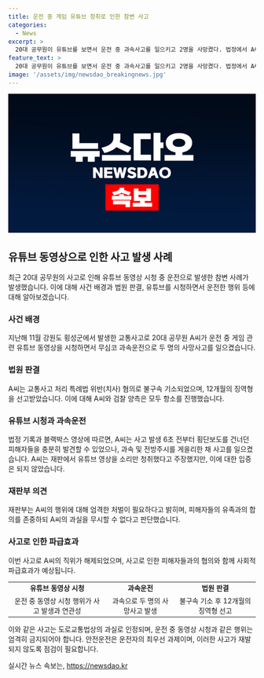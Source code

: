 ```yaml
---
title: 운전 중 게임 유튜브 청취로 인한 참변 사고
categories:
  - News
excerpt: >
  20대 공무원이 유튜브를 보면서 운전 중 과속사고를 일으키고 2명을 사망켰다. 법정에서 A씨에게 금고 10개월이 선고됐으며, 블랙박스 영상에는 사고 직전에도 피해자를 발견할 수 있었음이 확인됐다. A씨는 유튜브 영상을 소리만 들었을 뿐이라 주장했지만 재판부는 그 주장을 받아들이지 않았다. A씨는 사고로 인해 직위를 해제당했고, 1심 판결에 대해 A씨와 검찰이 항소했다. (총 단어 수: 101)
feature_text: >
  20대 공무원이 유튜브를 보면서 운전 중 과속사고를 일으키고 2명을 사망켰다. 법정에서 A씨에게 금고 10개월이 선고됐으며, 블랙박스 영상에는 사고 직전에도 피해자를 발견할 수 있었음이 확인됐다. A씨는 유튜브 영상을 소리만 들었을 뿐이라 주장했지만 재판부는 그 주장을 받아들이지 않았다. A씨는 사고로 인해 직위를 해제당했고, 1심 판결에 대해 A씨와 검찰이 항소했다. (총 단어 수: 101)
image: '/assets/img/newsdao_breakingnews.jpg'
---
```


<p><img src="/assets/img/newsdao_breakingnews.jpg" alt="ranknews 속보" /></p>

<h2 data-ke-size="size26">유튜브 동영상으로 인한 사고 발생 사례</h2>

<p data-ke-size="size16">최근 20대 공무원의 사고로 인해 유튜브 동영상 시청 중 운전으로 발생한 참변 사례가 발생했습니다. 이에 대해 사건 배경과 법원 판결, 유튜브를 시청하면서 운전한 행위 등에 대해 알아보겠습니다.</p>

<h3><b>사건 배경</b></h3>

<p data-ke-size="size16">지난해 11월 강원도 횡성군에서 발생한 교통사고로 20대 공무원 A씨가 운전 중 게임 관련 유튜브 동영상을 시청하면서 무심코 과속운전으로 두 명의 사망사고를 일으켰습니다.</p>

<h3><b>법원 판결</b></h3>

<p data-ke-size="size16">A씨는 교통사고 처리 특례법 위반(치사) 혐의로 불구속 기소되었으며, 12개월의 징역형을 선고받았습니다. 이에 대해 A씨와 검찰 양측은 모두 항소를 진행했습니다.</p>

<h3><b>유튜브 시청과 과속운전</b></h3>

<p data-ke-size="size16">법정 기록과 블랙박스 영상에 따르면, A씨는 사고 발생 6초 전부터 횡단보도를 건너던 피해자들을 충분히 발견할 수 있었으나, 과속 및 전방주시를 게을리한 채 사고를 일으켰습니다. A씨는 재판에서 유튜브 영상을 소리만 청취했다고 주장했지만, 이에 대한 입증은 되지 않았습니다.</p>

<h3><b>재판부 의견</b></h3>

<p data-ke-size="size16">재판부는 A씨의 행위에 대해 엄격한 처벌이 필요하다고 밝히며, 피해자들의 유족과의 합의를 존중하되 A씨의 과실을 무시할 수 없다고 판단했습니다.</p>

<h3><b>사고로 인한 파급효과</b></h3>

<p data-ke-size="size16">이번 사고로 A씨의 직위가 해제되었으며, 사고로 인한 피해자들과의 협의와 함께 사회적 파급효과가 예상됩니다.</p>

<table>
    <tr>
        <td style="text-align: center; height: 17px;"><b>유튜브 동영상 시청</b></td>
        <td style="text-align: center; height: 17px;"><b>과속운전</b></td>
        <td style="text-align: center; height: 17px;"><b>법원 판결</b></td>
    </tr>
    <tr>
        <td style="text-align: center; height: 17px;">운전 중 동영상 시청 행위가 사고 발생과 연관성</td>
        <td style="text-align: center; height: 17px;">과속으로 두 명의 사망사고 발생</td>
        <td style="text-align: center; height: 17px;">불구속 기소 후 12개월의 징역형 선고</td>
    </tr>  
</table>

<p data-ke-size="size16">이와 같은 사고는 도로교통법상의 과실로 인정되며, 운전 중 동영상 시청과 같은 행위는 엄격히 금지되어야 합니다. 안전운전은 운전자의 최우선 과제이며, 이러한 사고가 재발되지 않도록 점검이 필요합니다.</p>
실시간 뉴스 속보는, <a href="https://newsdao.kr" rel="dofollow">https://newsdao.kr</a>



